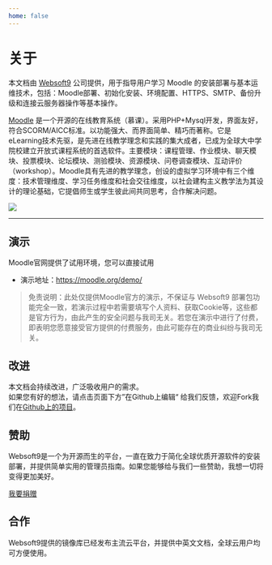 ```yaml
---
home: false
---
```


# 关于

本文档由 [Websoft9](https://www.websoft9.com/) 公司提供，用于指导用户学习 Moodle 的安装部署与基本运维技术，包括：Moodle部署、初始化安装、环境配置、HTTPS、SMTP、备份升级和连接云服务器操作等基本操作。

[Moodle](https://moodle.org) 是一个开源的在线教育系统（慕课）。采用PHP+Mysql开发，界面友好，符合SCORM/AICC标准。以功能强大、而界面简单、精巧而著称。它是eLearning技术先驱，是先进在线教学理念和实践的集大成者，已成为全球大中学院校建立开放式课程系统的首选软件。主要模块：课程管理、作业模块、聊天模块、投票模块、论坛模块、测验模块、资源模块、问卷调查模块、互动评价（workshop）。Moodle具有先进的教学理念，创设的虚拟学习环境中有三个维度：技术管理维度、学习任务维度和社会交往维度，以社会建构主义教学法为其设计的理论基础，它提倡师生或学生彼此间共同思考，合作解决问题。

![](https://libs.websoft9.com/Websoft9/DocsPicture/zh/moodle/moodlegui-websoft9.jpg)

---

## 演示

Moodle官网提供了试用环境，您可以直接试用

* 演示地址：https://moodle.org/demo/

> 免责说明：此处仅提供Moodle官方的演示，不保证与 Websoft9 部署包功能完全一致，若演示过程中若需要填写个人资料、获取Cookie等，这些都是官方行为，由此产生的安全问题与我司无关。若您在演示中进行了付费，即表明您愿意接受官方提供的付费服务，由此可能存在的商业纠纷与我司无关。

## 改进

本文档会持续改进，广泛吸收用户的需求。  
如果您有好的想法，请点击页面下方”在Github上编辑“ 给我们反馈，欢迎Fork我们在[Github上的项目](https://github.com/Websoft9/ansible-moodle)。

## 赞助

Websoft9是一个为开源而生的平台，一直在致力于简化全球优质开源软件的安装部署，并提供简单实用的管理员指南。如果您能够给与我们一些赞助，我想一切将变得更加美好。  

[我要捐赠](https://www.websoft9.com/aboutus/donate)

## 合作

Websoft9提供的镜像库已经发布主流云平台，并提供中英文文档，全球云用户均可方便使用。  